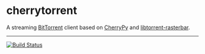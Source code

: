 cherrytorrent
=============

A streaming [BitTorrent](http://www.bittorrent.com) client based on [CherryPy](http://www.cherrypy.org) and [libtorrent-rasterbar](http://www.libtorrent.org).

-------------

[![Build Status](https://travis-ci.org/sharkone/cherrytorrent.svg?branch=master)](https://travis-ci.org/sharkone/cherrytorrent)
